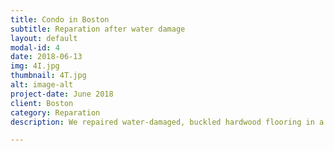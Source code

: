 ```yaml
---
title: Condo in Boston
subtitle: Reparation after water damage
layout: default
modal-id: 4
date: 2018-06-13
img: 4I.jpg
thumbnail: 4T.jpg
alt: image-alt
project-date: June 2018
client: Boston
category: Reparation
description: We repaired water-damaged, buckled hardwood flooring in a Boston condominium by reinstalling the subfloor and laying new hardwood. Finished with Nordic Seal and three coats of water-based finish, the floors now have a sleek, modern appearance.

---
```

